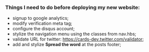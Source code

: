 ### Things I need to do before deploying my new website:
- signup to google analytics;
- modify verification meta tag;
- configure the disqus account;
- stylize the navigation menu using the classes from nav.hbs;
- validate URL for twitter: https://cards-dev.twitter.com/validator;
- add and stylize **Spread the word** at the posts footer;

